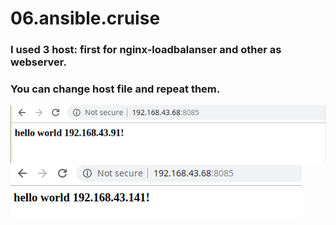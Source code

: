 # 06.ansible.cruise

### I used 3 host: first for nginx-loadbalanser and other as webserver.
### You can change host file and repeat them.

![first nginx](111.png)
![second nginx](222.png)